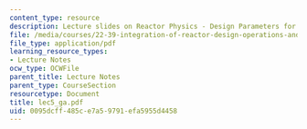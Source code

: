 ```yaml
---
content_type: resource
description: Lecture slides on Reactor Physics - Design Parameters for PWRs.
file: /media/courses/22-39-integration-of-reactor-design-operations-and-safety-fall-2006/0095dcff485ce7a59791efa5955d4458_lec5_ga.pdf
file_type: application/pdf
learning_resource_types:
- Lecture Notes
ocw_type: OCWFile
parent_title: Lecture Notes
parent_type: CourseSection
resourcetype: Document
title: lec5_ga.pdf
uid: 0095dcff-485c-e7a5-9791-efa5955d4458
---
```

